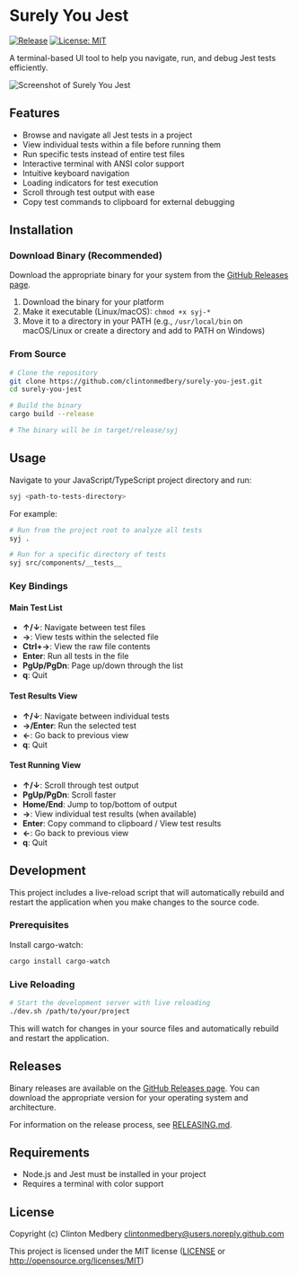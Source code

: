 # Surely You Jest

[![Release](https://img.shields.io/github/v/release/clintonmedbery/surely-you-jest?include_prereleases)](https://github.com/clintonmedbery/surely-you-jest/releases)
[![License: MIT](https://img.shields.io/badge/License-MIT-yellow.svg)](https://opensource.org/licenses/MIT)

A terminal-based UI tool to help you navigate, run, and debug Jest tests efficiently.

![Screenshot of Surely You Jest](https://via.placeholder.com/800x500.png?text=Surely+You+Jest+Screenshot)

## Features

- Browse and navigate all Jest tests in a project
- View individual tests within a file before running them
- Run specific tests instead of entire test files
- Interactive terminal with ANSI color support
- Intuitive keyboard navigation
- Loading indicators for test execution
- Scroll through test output with ease
- Copy test commands to clipboard for external debugging

## Installation

### Download Binary (Recommended)

Download the appropriate binary for your system from the [GitHub Releases page](https://github.com/clintonmedbery/surely-you-jest/releases).

1. Download the binary for your platform
2. Make it executable (Linux/macOS): `chmod +x syj-*`
3. Move it to a directory in your PATH (e.g., `/usr/local/bin` on macOS/Linux or create a directory and add to PATH on Windows)

### From Source

```bash
# Clone the repository
git clone https://github.com/clintonmedbery/surely-you-jest.git
cd surely-you-jest

# Build the binary
cargo build --release

# The binary will be in target/release/syj
```

## Usage

Navigate to your JavaScript/TypeScript project directory and run:

```bash
syj <path-to-tests-directory>
```

For example:

```bash
# Run from the project root to analyze all tests
syj .

# Run for a specific directory of tests
syj src/components/__tests__
```

### Key Bindings

#### Main Test List
- **↑/↓**: Navigate between test files
- **→**: View tests within the selected file
- **Ctrl+→**: View the raw file contents
- **Enter**: Run all tests in the file
- **PgUp/PgDn**: Page up/down through the list
- **q**: Quit

#### Test Results View
- **↑/↓**: Navigate between individual tests
- **→/Enter**: Run the selected test
- **←**: Go back to previous view
- **q**: Quit

#### Test Running View
- **↑/↓**: Scroll through test output
- **PgUp/PgDn**: Scroll faster
- **Home/End**: Jump to top/bottom of output
- **→**: View individual test results (when available)
- **Enter**: Copy command to clipboard / View test results
- **←**: Go back to previous view
- **q**: Quit

## Development

This project includes a live-reload script that will automatically rebuild and restart the application when you make changes to the source code.

### Prerequisites

Install cargo-watch:
```bash
cargo install cargo-watch
```

### Live Reloading

```bash
# Start the development server with live reloading
./dev.sh /path/to/your/project
```

This will watch for changes in your source files and automatically rebuild and restart the application.

## Releases

Binary releases are available on the [GitHub Releases page](https://github.com/clintonmedbery/surely-you-jest/releases). You can download the appropriate version for your operating system and architecture.

For information on the release process, see [RELEASING.md](./RELEASING.md).

## Requirements

- Node.js and Jest must be installed in your project
- Requires a terminal with color support

## License

Copyright (c) Clinton Medbery <clintonmedbery@users.noreply.github.com>

This project is licensed under the MIT license ([LICENSE](./LICENSE) or <http://opensource.org/licenses/MIT>)